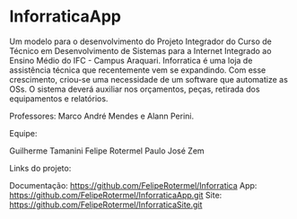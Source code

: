 # InforraticaApp
Um modelo para o desenvolvimento do Projeto Integrador do Curso de Técnico em Desenvolvimento de Sistemas para a Internet Integrado ao Ensino Médio do IFC - Campus Araquari. Inforratica é uma loja de assistência técnica que recentemente vem se expandindo. Com esse crescimento, criou-se uma necessidade de um software que automatize as OSs. O sistema deverá auxiliar nos orçamentos, peças, retirada dos equipamentos e relatórios.

Professores: Marco André Mendes e Alann Perini.

Equipe:

Guilherme Tamanini
Felipe Rotermel
Paulo José Zem

Links do projeto:

Documentação: https://github.com/FelipeRotermel/Inforratica
App: https://github.com/FelipeRotermel/InforraticaApp.git
Site: https://github.com/FelipeRotermel/InforraticaSite.git
